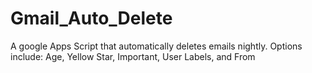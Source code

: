 # Gmail_Auto_Delete
A google Apps Script that automatically deletes emails nightly. Options include: Age, Yellow Star, Important, User Labels, and From
